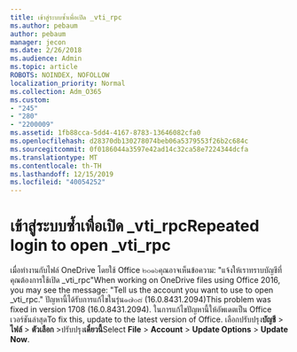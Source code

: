 ```yaml
---
title: เข้าสู่ระบบซ้ำเพื่อเปิด _vti_rpc
ms.author: pebaum
author: pebaum
manager: jecon
ms.date: 2/26/2018
ms.audience: Admin
ms.topic: article
ROBOTS: NOINDEX, NOFOLLOW
localization_priority: Normal
ms.collection: Adm_O365
ms.custom:
- "245"
- "280"
- "2200009"
ms.assetid: 1fb88cca-5dd4-4167-8783-13646082cfa0
ms.openlocfilehash: d28370db130278074beb06a5379553f26b2c684c
ms.sourcegitcommit: 0f0186044a3597e42ad14c32ca58e7224344dcfa
ms.translationtype: MT
ms.contentlocale: th-TH
ms.lasthandoff: 12/15/2019
ms.locfileid: "40054252"
---
```

# <a name="repeated-login-to-open-_vti_rpc"></a><span data-ttu-id="4bff0-102">เข้าสู่ระบบซ้ำเพื่อเปิด _vti_rpc</span><span class="sxs-lookup"><span data-stu-id="4bff0-102">Repeated login to open _vti_rpc</span></span>

<span data-ttu-id="4bff0-103">เมื่อทำงานกับไฟล์ OneDrive โดยใช้ Office ๒๐๑๖คุณอาจเห็นข้อความ: "แจ้งให้เราทราบบัญชีที่คุณต้องการใช้เปิด _vti_rpc"</span><span class="sxs-lookup"><span data-stu-id="4bff0-103">When working on OneDrive files using Office 2016, you may see the message: "Tell us the account you want to use to open _vti_rpc."</span></span> <span data-ttu-id="4bff0-104">ปัญหานี้ได้รับการแก้ไขในรุ่น๑๗๐๘ (16.0.8431.2094)</span><span class="sxs-lookup"><span data-stu-id="4bff0-104">This problem was fixed in version 1708 (16.0.8431.2094).</span></span> <span data-ttu-id="4bff0-105">ในการแก้ไขปัญหานี้ให้อัพเดตเป็น Office เวอร์ชันล่าสุด</span><span class="sxs-lookup"><span data-stu-id="4bff0-105">To fix this, update to the latest version of Office.</span></span> <span data-ttu-id="4bff0-106">เลือกปรับปรุง**บัญชี** \> **ไฟล์** \> **ตัวเลือก** \>ปรับปรุง**เดี๋ยวนี้**</span><span class="sxs-lookup"><span data-stu-id="4bff0-106">Select **File** \> **Account** \> **Update Options** \> **Update Now**.</span></span>
  